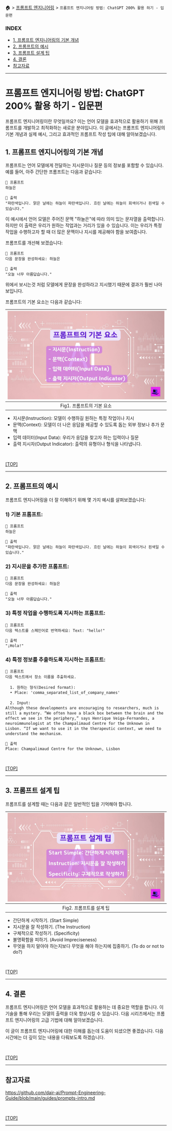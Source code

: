 🏠 > [프롬프트 엔지니어링](../) > `프롬프트 엔지니어링 방법: ChatGPT 200% 활용 하기 - 입문편`

### INDEX

- [1. 프롬프트 엔지니어링의 기본 개념](#1-프롬프트-엔지니어링의-기본-개념)
- [2. 프롬프트의 예시](#2-프롬프트의-예시)
- [3. 프롬프트 설계 팁](#3-프롬프트-설계-팁)
- [4. 결론](#4-결론)
- [참고자료](#참고자료) 

---
# 프롬프트 엔지니어링 방법: ChatGPT 200% 활용 하기 - 입문편
프롬프트 엔지니어링이란 무엇일까요? 이는 언어 모델을 효과적으로 활용하기 위해 프롬프트를 개발하고 최적화하는 새로운 분야입니다. 이 글에서는 프롬프트 엔지니어링의 기본 개념과 실제 예시, 그리고 효과적인 프롬프트 작성 팁에 대해 알아보겠습니다.

## 1. 프롬프트 엔지니어링의 기본 개념
프롬프트는 언어 모델에게 전달하는 지시문이나 질문 등의 정보를 포함할 수 있습니다. 예를 들어, 아주 간단한 프롬프트는 다음과 같습니다:

```shell
🚨 프롬프트
하늘은
```

```shell
🚨 출력
"파란색입니다. 맑은 날에는 하늘이 파란색입니다. 흐린 날에는 하늘이 회색이거나 흰색일 수 있습니다."
```

이 예시에서 언어 모델은 주어진 문맥 "하늘은"에 따라 의미 있는 문자열을 출력합니다. 하지만 이 출력은 우리가 원하는 작업과는 거리가 있을 수 있습니다. 이는 우리가 특정 작업을 수행하고자 할 때 더 많은 문맥이나 지시를 제공해야 함을 보여줍니다.

프롬프트를 개선해 보겠습니다:

```shell
🚨 프롬프트
다음 문장을 완성하세요: 하늘은
```

```shell
🚨 출력
"오늘 너무 아름답습니다."
```

위에서 보시는것 처럼 모델에게 문장을 완성하라고 지시했기 때문에 결과가 훨씬 나아 보입니다.

프롬프트의 기본 요소는 다음과 같습니다:

| ![그림1](./img/fig01_prompt-engineering-basic-elements.jpg) |
|:---:|
| Fig1. 프롬프트의 기본 요소 | 

- 지시문(Instruction): 모델이 수행하길 원하는 특정 작업이나 지시
- 문맥(Context): 모델이 더 나은 응답을 제공할 수 있도록 돕는 외부 정보나 추가 문맥
- 입력 데이터(Input Data): 우리가 응답을 찾고자 하는 입력이나 질문
- 출력 지시자(Output Indicator): 출력의 유형이나 형식을 나타냅니다.

<br/>

[[TOP]](#index)

---
## 2. 프롬프트의 예시
프롬프트 엔지니어링을 더 잘 이해하기 위해 몇 가지 예시를 살펴보겠습니다:

### 1) 기본 프롬프트:

```shell
🚨 프롬프트
하늘은
```

```shell
🚨 출력
"파란색입니다. 맑은 날에는 하늘이 파란색입니다. 흐린 날에는 하늘이 회색이거나 흰색일 수 있습니다."
```

### 2) 지시문을 추가한 프롬프트:

```shell
🚨 프롬프트
다음 문장을 완성하세요: 하늘은
```

```shell
🚨 출력
"오늘 너무 아름답습니다."
```

### 3) 특정 작업을 수행하도록 지시하는 프롬프트:

```shell
🚨 프롬프트
다음 텍스트를 스페인어로 번역하세요: Text: "hello!"
```

```shell
🚨 출력
"¡Hola!"
```

### 4) 특정 정보를 추출하도록 지시하는 프롬프트:

```shell
🚨 프롬프트
다음 텍스트에서 장소 이름을 추출하세요.

  1. 원하는 형식(Desired format):
  • Place: 'comma_separated_list_of_company_names'

  2. Input:
Although these developments are encouraging to researchers, much is still a mystery. “We often have a black box between the brain and the effect we see in the periphery,” says Henrique Veiga-Fernandes, a neuroimmunologist at the Champalimaud Centre for the Unknown in Lisbon. “If we want to use it in the therapeutic context, we need to understand the mechanism.
```

```shell
🚨 출력
Place: Champalimaud Centre for the Unknown, Lisbon
```
<br/>

[[TOP]](#index)

---
## 3. 프롬프트 설계 팁
프롬프트를 설계할 때는 다음과 같은 일반적인 팁을 기억해야 합니다.

| ![그림2](./img/fig02_prompt-engineering-design-tip.jpg) |
|:---:|
| Fig2. 프롬프트를 설계 팁 |

- 간단하게 시작하기. (Start Simple)
- 지시문을 잘 작성하기. (The Instruction)
- 구체적으로 작성하기. (Specificity)
- 불명확함을 피하기. (Avoid Impreciseness)
- 무엇을 하지 말아야 하는지보다 무엇을 해야 하는지에 집중하기. (To do or not to do?)
<br/>

[[TOP]](#index)

---
## 4. 결론
프롬프트 엔지니어링은 언어 모델을 효과적으로 활용하는 데 중요한 역할을 합니다. 이 기술을 통해 우리는 모델의 출력을 더욱 향상시킬 수 있습니다. 다음 시리즈에서는 프롬프트 엔지니어링의 고급 기법에 대해 알아보겠습니다.

이 글이 프롬프트 엔지니어링에 대한 이해를 돕는데 도움이 되셨으면 좋겠습니다. 다음 시간에는 더 깊이 있는 내용을 다뤄보도록 하겠습니다.

<br/>

[[TOP]](#index)

---
## 참고자료

https://github.com/dair-ai/Prompt-Engineering-Guide/blob/main/guides/prompts-intro.md

<br/>

[[TOP]](#index)

---